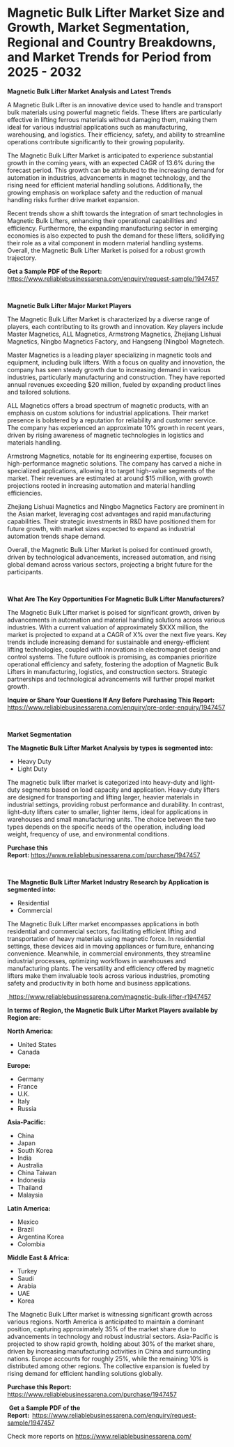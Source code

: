 <p><h1>Magnetic Bulk Lifter Market Size and Growth, Market Segmentation, Regional and Country Breakdowns, and Market Trends for Period from 2025 -  2032</h1></p><p><strong>Magnetic Bulk Lifter Market Analysis and Latest Trends</strong></p>
<p><p>A Magnetic Bulk Lifter is an innovative device used to handle and transport bulk materials using powerful magnetic fields. These lifters are particularly effective in lifting ferrous materials without damaging them, making them ideal for various industrial applications such as manufacturing, warehousing, and logistics. Their efficiency, safety, and ability to streamline operations contribute significantly to their growing popularity.</p><p>The Magnetic Bulk Lifter Market is anticipated to experience substantial growth in the coming years, with an expected CAGR of 13.6% during the forecast period. This growth can be attributed to the increasing demand for automation in industries, advancements in magnet technology, and the rising need for efficient material handling solutions. Additionally, the growing emphasis on workplace safety and the reduction of manual handling risks further drive market expansion.</p><p>Recent trends show a shift towards the integration of smart technologies in Magnetic Bulk Lifters, enhancing their operational capabilities and efficiency. Furthermore, the expanding manufacturing sector in emerging economies is also expected to push the demand for these lifters, solidifying their role as a vital component in modern material handling systems. Overall, the Magnetic Bulk Lifter Market is poised for a robust growth trajectory.</p></p>
<p><strong>Get a Sample PDF of the Report:&nbsp;</strong> <a href="https://www.reliablebusinessarena.com/enquiry/request-sample/1947457?utm_campaign=1932&utm_medium=2&utm_source=Github&utm_content=ia&utm_term=17022025&utm_id=magnetic-bulk-lifter">https://www.reliablebusinessarena.com/enquiry/request-sample/1947457</a></p>
<p>&nbsp;</p>
<p><strong>Magnetic Bulk Lifter Major Market Players</strong></p>
<p><p>The Magnetic Bulk Lifter Market is characterized by a diverse range of players, each contributing to its growth and innovation. Key players include Master Magnetics, ALL Magnetics, Armstrong Magnetics, Zhejiang Lishuai Magnetics, Ningbo Magnetics Factory, and Hangseng (Ningbo) Magnetech.</p><p>Master Magnetics is a leading player specializing in magnetic tools and equipment, including bulk lifters. With a focus on quality and innovation, the company has seen steady growth due to increasing demand in various industries, particularly manufacturing and construction. They have reported annual revenues exceeding $20 million, fueled by expanding product lines and tailored solutions.</p><p>ALL Magnetics offers a broad spectrum of magnetic products, with an emphasis on custom solutions for industrial applications. Their market presence is bolstered by a reputation for reliability and customer service. The company has experienced an approximate 10% growth in recent years, driven by rising awareness of magnetic technologies in logistics and materials handling.</p><p>Armstrong Magnetics, notable for its engineering expertise, focuses on high-performance magnetic solutions. The company has carved a niche in specialized applications, allowing it to target high-value segments of the market. Their revenues are estimated at around $15 million, with growth projections rooted in increasing automation and material handling efficiencies.</p><p>Zhejiang Lishuai Magnetics and Ningbo Magnetics Factory are prominent in the Asian market, leveraging cost advantages and rapid manufacturing capabilities. Their strategic investments in R&D have positioned them for future growth, with market sizes expected to expand as industrial automation trends shape demand.</p><p>Overall, the Magnetic Bulk Lifter Market is poised for continued growth, driven by technological advancements, increased automation, and rising global demand across various sectors, projecting a bright future for the participants.</p></p>
<p>&nbsp;</p>
<p><strong>What Are The Key Opportunities For Magnetic Bulk Lifter Manufacturers?</strong></p>
<p><p>The Magnetic Bulk Lifter market is poised for significant growth, driven by advancements in automation and material handling solutions across various industries. With a current valuation of approximately $XXX million, the market is projected to expand at a CAGR of X% over the next five years. Key trends include increasing demand for sustainable and energy-efficient lifting technologies, coupled with innovations in electromagnet design and control systems. The future outlook is promising, as companies prioritize operational efficiency and safety, fostering the adoption of Magnetic Bulk Lifters in manufacturing, logistics, and construction sectors. Strategic partnerships and technological advancements will further propel market growth.</p></p>
<p><strong>Inquire or Share Your Questions If Any Before Purchasing This Report:</strong> <a href="https://www.reliablebusinessarena.com/enquiry/pre-order-enquiry/1947457?utm_campaign=1932&utm_medium=2&utm_source=Github&utm_content=ia&utm_term=17022025&utm_id=magnetic-bulk-lifter">https://www.reliablebusinessarena.com/enquiry/pre-order-enquiry/1947457</a></p>
<p>&nbsp;</p>
<p><strong>Market Segmentation</strong></p>
<p><strong>The Magnetic Bulk Lifter Market Analysis by types is segmented into:</strong></p>
<p><ul><li>Heavy Duty</li><li>Light Duty</li></ul></p>
<p><p>The magnetic bulk lifter market is categorized into heavy-duty and light-duty segments based on load capacity and application. Heavy-duty lifters are designed for transporting and lifting larger, heavier materials in industrial settings, providing robust performance and durability. In contrast, light-duty lifters cater to smaller, lighter items, ideal for applications in warehouses and small manufacturing units. The choice between the two types depends on the specific needs of the operation, including load weight, frequency of use, and environmental conditions.</p></p>
<p><strong>Purchase this Report:&nbsp;</strong><a href="https://www.reliablebusinessarena.com/purchase/1947457?utm_campaign=1932&utm_medium=2&utm_source=Github&utm_content=ia&utm_term=17022025&utm_id=magnetic-bulk-lifter">https://www.reliablebusinessarena.com/purchase/1947457</a></p>
<p>&nbsp;</p>
<p><strong>The Magnetic Bulk Lifter Market Industry Research by Application is segmented into:</strong></p>
<p><ul><li>Residential</li><li>Commercial</li></ul></p>
<p><p>The Magnetic Bulk Lifter market encompasses applications in both residential and commercial sectors, facilitating efficient lifting and transportation of heavy materials using magnetic force. In residential settings, these devices aid in moving appliances or furniture, enhancing convenience. Meanwhile, in commercial environments, they streamline industrial processes, optimizing workflows in warehouses and manufacturing plants. The versatility and efficiency offered by magnetic lifters make them invaluable tools across various industries, promoting safety and productivity in both home and business applications.</p></p>
<p><a href="https://www.reliablebusinessarena.com/magnetic-bulk-lifter-r1947457?utm_campaign=1932&utm_medium=2&utm_source=Github&utm_content=ia&utm_term=17022025&utm_id=magnetic-bulk-lifter">&nbsp;https://www.reliablebusinessarena.com/magnetic-bulk-lifter-r1947457</a></p>
<p><strong>In terms of Region, the Magnetic Bulk Lifter Market Players available by Region are:</strong></p>
<p>
    <p> <strong> North America: </strong>
        <ul>
            <li>United States</li>
            <li>Canada</li>
        </ul>
        </p> 
    <p> <strong> Europe: </strong>
        <ul>
            <li>Germany</li>
            <li>France</li>
            <li>U.K.</li>
            <li>Italy</li>
            <li>Russia</li>
        </ul>
        </p> 
    <p> <strong> Asia-Pacific: </strong>
        <ul>
            <li>China</li>
            <li>Japan</li>
            <li>South Korea</li>
            <li>India</li>
            <li>Australia</li>
            <li>China Taiwan</li>
            <li>Indonesia</li>
            <li>Thailand</li>
            <li>Malaysia</li>
        </ul>
        </p> 
    <p> <strong> Latin America: </strong>
        <ul>
            <li>Mexico</li>
            <li>Brazil</li>
            <li>Argentina Korea</li>
            <li>Colombia</li>
        </ul>
        </p> 
    <p> <strong> Middle East & Africa: </strong>
        <ul>
            <li>Turkey</li>
            <li>Saudi</li>
            <li>Arabia</li>
            <li>UAE</li>
            <li>Korea</li>
        </ul>
    </p>
    </p>
<p><p>The Magnetic Bulk Lifter market is witnessing significant growth across various regions. North America is anticipated to maintain a dominant position, capturing approximately 35% of the market share due to advancements in technology and robust industrial sectors. Asia-Pacific is projected to show rapid growth, holding about 30% of the market share, driven by increasing manufacturing activities in China and surrounding nations. Europe accounts for roughly 25%, while the remaining 10% is distributed among other regions. The collective expansion is fueled by rising demand for efficient handling solutions globally.</p></p>
<p><strong>Purchase this Report: </strong><a href="https://www.reliablebusinessarena.com/purchase/1947457?utm_campaign=1932&utm_medium=2&utm_source=Github&utm_content=ia&utm_term=17022025&utm_id=magnetic-bulk-lifter">https://www.reliablebusinessarena.com/purchase/1947457</a></p>
<p>&nbsp;<strong>Get a Sample PDF of the Report:&nbsp;&nbsp;</strong><a href="https://www.reliablebusinessarena.com/enquiry/request-sample/1947457?utm_campaign=1932&utm_medium=2&utm_source=Github&utm_content=ia&utm_term=17022025&utm_id=magnetic-bulk-lifter">https://www.reliablebusinessarena.com/enquiry/request-sample/1947457</a></p>
<p><strong></strong></p>
<p>Check more reports on <a href="https://www.reliablebusinessarena.com/?utm_campaign=1932&utm_medium=2&utm_source=Github&utm_content=ia&utm_term=17022025&utm_id=magnetic-bulk-lifter">https://www.reliablebusinessarena.com/</a></p>